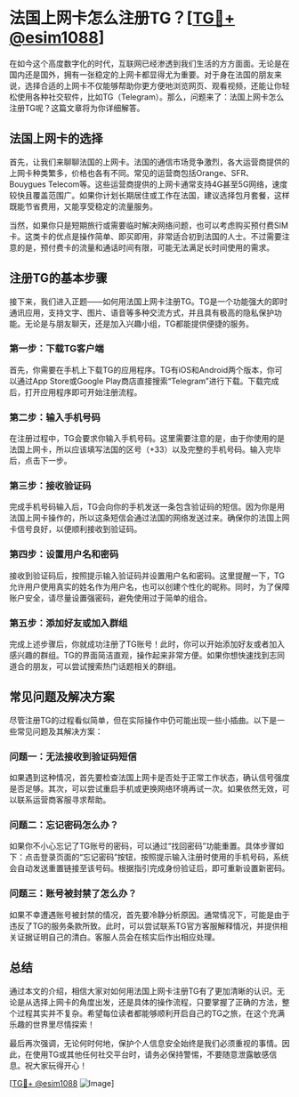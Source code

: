 # 法国上网卡怎么注册TG？[[TG💪+ @esim1088](https://t.me/s/esim1088)]

在如今这个高度数字化的时代，互联网已经渗透到我们生活的方方面面。无论是在国内还是国外，拥有一张稳定的上网卡都显得尤为重要。对于身在法国的朋友来说，选择合适的上网卡不仅能够帮助你更方便地浏览网页、观看视频，还能让你轻松使用各种社交软件，比如TG（Telegram）。那么，问题来了：法国上网卡怎么注册TG呢？这篇文章将为你详细解答。

## 法国上网卡的选择

首先，让我们来聊聊法国的上网卡。法国的通信市场竞争激烈，各大运营商提供的上网卡种类繁多，价格也各有不同。常见的运营商包括Orange、SFR、Bouygues Telecom等。这些运营商提供的上网卡通常支持4G甚至5G网络，速度较快且覆盖范围广。如果你计划长期居住或工作在法国，建议选择包月套餐，这样既能节省费用，又能享受稳定的流量服务。

当然，如果你只是短期旅行或需要临时解决网络问题，也可以考虑购买预付费SIM卡。这类卡的优点是操作简单、即买即用，非常适合初到法国的人士。不过需要注意的是，预付费卡的流量和通话时间有限，可能无法满足长时间使用的需求。

## 注册TG的基本步骤

接下来，我们进入正题——如何用法国上网卡注册TG。TG是一个功能强大的即时通讯应用，支持文字、图片、语音等多种交流方式，并且具有极高的隐私保护功能。无论是与朋友聊天，还是加入兴趣小组，TG都能提供便捷的服务。

### 第一步：下载TG客户端

首先，你需要在手机上下载TG的应用程序。TG有iOS和Android两个版本，你可以通过App Store或Google Play商店直接搜索“Telegram”进行下载。下载完成后，打开应用程序即可开始注册流程。

### 第二步：输入手机号码

在注册过程中，TG会要求你输入手机号码。这里需要注意的是，由于你使用的是法国上网卡，所以应该填写法国的区号（+33）以及完整的手机号码。输入完毕后，点击下一步。

### 第三步：接收验证码

完成手机号码输入后，TG会向你的手机发送一条包含验证码的短信。因为你是用法国上网卡操作的，所以这条短信会通过法国的网络发送过来。确保你的法国上网卡信号良好，以便顺利接收到验证码。

### 第四步：设置用户名和密码

接收到验证码后，按照提示输入验证码并设置用户名和密码。这里提醒一下，TG允许用户使用真实的姓名作为用户名，也可以创建个性化的昵称。同时，为了保障账户安全，请尽量设置强密码，避免使用过于简单的组合。

### 第五步：添加好友或加入群组

完成上述步骤后，你就成功注册了TG账号！此时，你可以开始添加好友或者加入感兴趣的群组。TG的界面简洁直观，操作起来非常方便。如果你想快速找到志同道合的朋友，可以尝试搜索热门话题相关的群组。

## 常见问题及解决方案

尽管注册TG的过程看似简单，但在实际操作中仍可能出现一些小插曲。以下是一些常见问题及其解决方案：

### 问题一：无法接收到验证码短信

如果遇到这种情况，首先要检查法国上网卡是否处于正常工作状态，确认信号强度是否足够。其次，可以尝试重启手机或更换网络环境再试一次。如果依然无效，可以联系运营商客服寻求帮助。

### 问题二：忘记密码怎么办？

如果你不小心忘记了TG账号的密码，可以通过“找回密码”功能重置。具体步骤如下：点击登录页面的“忘记密码”按钮，按照提示输入注册时使用的手机号码，系统会自动发送重置链接至该号码。根据指引完成身份验证后，即可重新设置新密码。

### 问题三：账号被封禁了怎么办？

如果不幸遭遇账号被封禁的情况，首先要冷静分析原因。通常情况下，可能是由于违反了TG的服务条款所致。此时，可以尝试联系TG官方客服解释情况，并提供相关证据证明自己的清白。客服人员会在核实后作出相应处理。

## 总结

通过本文的介绍，相信大家对如何用法国上网卡注册TG有了更加清晰的认识。无论是从选择上网卡的角度出发，还是具体的操作流程，只要掌握了正确的方法，整个过程其实并不复杂。希望每位读者都能够顺利开启自己的TG之旅，在这个充满乐趣的世界里尽情探索！

最后再次强调，无论何时何地，保护个人信息安全始终是我们必须重视的事情。因此，在使用TG或其他任何社交平台时，请务必保持警惕，不要随意泄露敏感信息。祝大家玩得开心！

[[TG💪+ @esim1088](https://t.me/s/esim1088) ![Image](https://i.postimg.cc/4NQfJmqS/Snipaste-2025-05-13-00-14-12.png)]